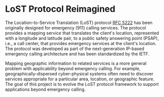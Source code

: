 # LoST Protocol Reimagined

The Location-to-Service Translation (LoST) protocol [RFC 5222](https://www.rfc-editor.org/rfc/rfc5222.html) has been originally designed for emergency (911) calling services. The protocol provides a mapping service that translates the client's location, represented with a longitude and latitude pair, to a public safety answering point (PSAP), i.e., a call center, that provides emergency services at the client's location. The protocol was developed as part of the next-generation IP-based emergency calling architecture and has been standardized by the IETF.

Mapping geographic information to related services is a more general problem with applicability beyond emergency calling. For example, geographically-dispersed cyber-physical systems often need to discover services appropriate for a particular area, location, or geographic feature. The goal of this project is to evolve the LoST protocol framework to support applications beyond emergency calling.
